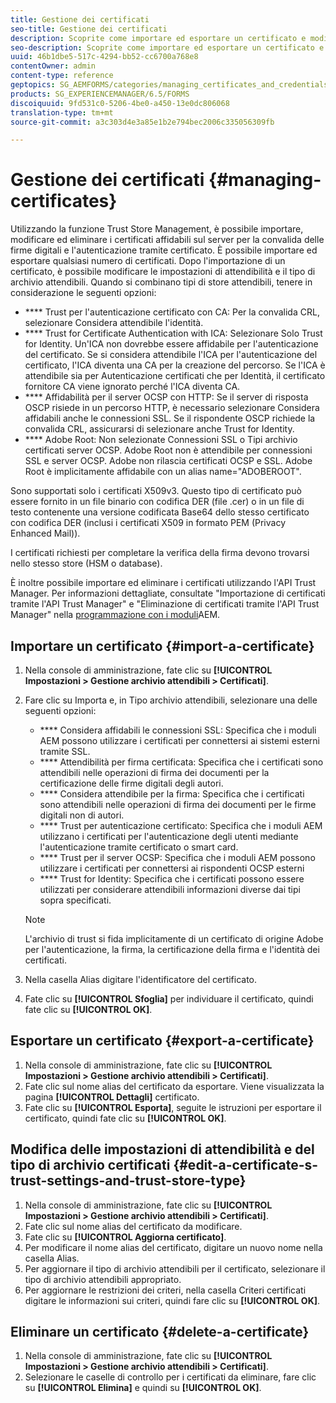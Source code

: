 ```yaml
---
title: Gestione dei certificati
seo-title: Gestione dei certificati
description: Scoprite come importare ed esportare un certificato e modificarne le impostazioni di affidabilità.
seo-description: Scoprite come importare ed esportare un certificato e modificarne le impostazioni di affidabilità.
uuid: 46b1dbe5-517c-4294-bb52-cc6700a768e8
contentOwner: admin
content-type: reference
geptopics: SG_AEMFORMS/categories/managing_certificates_and_credentials
products: SG_EXPERIENCEMANAGER/6.5/FORMS
discoiquuid: 9fd531c0-5206-4be0-a450-13e0dc806068
translation-type: tm+mt
source-git-commit: a3c303d4e3a85e1b2e794bec2006c335056309fb

---
```



# Gestione dei certificati {#managing-certificates}

Utilizzando la funzione Trust Store Management, è possibile importare, modificare ed eliminare i certificati affidabili sul server per la convalida delle firme digitali e l&#39;autenticazione tramite certificato. È possibile importare ed esportare qualsiasi numero di certificati. Dopo l&#39;importazione di un certificato, è possibile modificare le impostazioni di attendibilità e il tipo di archivio attendibili. Quando si combinano tipi di store attendibili, tenere in considerazione le seguenti opzioni:

* **** Trust per l&#39;autenticazione certificato con CA: Per la convalida CRL, selezionare Considera attendibile l&#39;identità.
* **** Trust for Certificate Authentication with ICA: Selezionare Solo Trust for Identity. Un&#39;ICA non dovrebbe essere affidabile per l&#39;autenticazione del certificato. Se si considera attendibile l&#39;ICA per l&#39;autenticazione del certificato, l&#39;ICA diventa una CA per la creazione del percorso. Se l&#39;ICA è attendibile sia per Autenticazione certificati che per Identità, il certificato fornitore CA viene ignorato perché l&#39;ICA diventa CA.
* **** Affidabilità per il server OCSP con HTTP: Se il server di risposta OSCP risiede in un percorso HTTP, è necessario selezionare Considera affidabili anche le connessioni SSL. Se il rispondente OSCP richiede la convalida CRL, assicurarsi di selezionare anche Trust for Identity.
* **** Adobe Root: Non selezionate Connessioni SSL o Tipi archivio certificati server OCSP. Adobe Root non è attendibile per connessioni SSL e server OCSP. Adobe non rilascia certificati OCSP e SSL. Adobe Root è implicitamente affidabile con un alias name=&quot;ADOBEROOT&quot;.

Sono supportati solo i certificati X509v3. Questo tipo di certificato può essere fornito in un file binario con codifica DER (file .cer) o in un file di testo contenente una versione codificata Base64 dello stesso certificato con codifica DER (inclusi i certificati X509 in formato PEM (Privacy Enhanced Mail)).

I certificati richiesti per completare la verifica della firma devono trovarsi nello stesso store (HSM o database).

È inoltre possibile importare ed eliminare i certificati utilizzando l&#39;API Trust Manager. Per informazioni dettagliate, consultate &quot;Importazione di certificati tramite l&#39;API Trust Manager&quot; e &quot;Eliminazione di certificati tramite l&#39;API Trust Manager&quot; nella [programmazione con i moduli](https://www.adobe.com/go/learn_aemforms_programming_63)AEM.

## Importare un certificato {#import-a-certificate}

1. Nella console di amministrazione, fate clic su **[!UICONTROL Impostazioni > Gestione archivio attendibili > Certificati]**.
1. Fare clic su Importa e, in Tipo archivio attendibili, selezionare una delle seguenti opzioni:

   * **** Considera affidabili le connessioni SSL: Specifica che i moduli AEM possono utilizzare i certificati per connettersi ai sistemi esterni tramite SSL.
   * **** Attendibilità per firma certificata: Specifica che i certificati sono attendibili nelle operazioni di firma dei documenti per la certificazione delle firme digitali degli autori.
   * **** Considera attendibile per la firma: Specifica che i certificati sono attendibili nelle operazioni di firma dei documenti per le firme digitali non di autori.
   * **** Trust per autenticazione certificato: Specifica che i moduli AEM utilizzano i certificati per l&#39;autenticazione degli utenti mediante l&#39;autenticazione tramite certificato o smart card.
   * **** Trust per il server OCSP: Specifica che i moduli AEM possono utilizzare i certificati per connettersi ai rispondenti OCSP esterni
   * **** Trust for Identity: Specifica che i certificati possono essere utilizzati per considerare attendibili informazioni diverse dai tipi sopra specificati.
   >[!NOTE]
   >
   >L&#39;archivio di trust si fida implicitamente di un certificato di origine Adobe per l&#39;autenticazione, la firma, la certificazione della firma e l&#39;identità dei certificati.

1. Nella casella Alias digitare l&#39;identificatore del certificato.
1. Fate clic su **[!UICONTROL Sfoglia]** per individuare il certificato, quindi fate clic su **[!UICONTROL OK]**.

## Esportare un certificato {#export-a-certificate}

1. Nella console di amministrazione, fate clic su **[!UICONTROL Impostazioni > Gestione archivio attendibili > Certificati]**.
1. Fate clic sul nome alias del certificato da esportare. Viene visualizzata la pagina **[!UICONTROL Dettagli]** certificato.
1. Fate clic su **[!UICONTROL Esporta]**, seguite le istruzioni per esportare il certificato, quindi fate clic su **[!UICONTROL OK]**.

## Modifica delle impostazioni di attendibilità e del tipo di archivio certificati {#edit-a-certificate-s-trust-settings-and-trust-store-type}

1. Nella console di amministrazione, fate clic su **[!UICONTROL Impostazioni > Gestione archivio attendibili > Certificati]**.
1. Fate clic sul nome alias del certificato da modificare.
1. Fate clic su **[!UICONTROL Aggiorna certificato]**.
1. Per modificare il nome alias del certificato, digitare un nuovo nome nella casella Alias.
1. Per aggiornare il tipo di archivio attendibili per il certificato, selezionare il tipo di archivio attendibili appropriato.
1. Per aggiornare le restrizioni dei criteri, nella casella Criteri certificati digitare le informazioni sui criteri, quindi fare clic su **[!UICONTROL OK]**.

## Eliminare un certificato {#delete-a-certificate}

1. Nella console di amministrazione, fate clic su **[!UICONTROL Impostazioni > Gestione archivio attendibili > Certificati]**.
1. Selezionare le caselle di controllo per i certificati da eliminare, fare clic su **[!UICONTROL Elimina]** e quindi su **[!UICONTROL OK]**.

